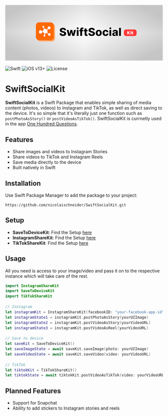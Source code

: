 <p align="center">
    <img src="swift_social_kit_theme.png" width="1000" alt="SwiftSocialKit"/>
</p>

![Swift](https://img.shields.io/badge/Swift-6.1-orange) 
![iOS v13+](https://img.shields.io/badge/iOS-v13+-blue)
![License](https://img.shields.io/badge/License-MIT-green)

# SwiftSocialKit

**SwiftSocialKit** is a Swift Package that enables simple sharing of media content (photos, videos) to Instagram and TikTok, as well as direct saving to the device. It's so simple that it's literally just one function such as `postPhotoAsStory()` or `postVideoAsTikTok()`. SwiftSocialKit is currnetly used in the app [One Hundred Questions](https://100questions.club).

## Features

- Share images and videos to Instagram Stories  
- Share videos to TikTok and Instagram Reels  
- Save media directly to the device  
- Built natively in Swift  

## Installation

Use Swift Package Manager to add the package to your project:
```text
https://github.com/nicolaischneider/SwiftSocialKit.git
```

## Setup

* **SaveToDeviceKit**: Find the Setup [here](Sources/SaveToDeviceKit/SETUP.md)
* **InstagramShareKit**: Find the Setup [here](Sources/InstagramShareKit/SETUP.md)
* **TikTokShareKit**: Find the Setup [here](Sources/TikTokShareKit/SETUP.md)

## Usage

All you need is access to your image/video and pass it on to the respective instance which will take care of the rest.

```swift
import InstagramShareKit
import SaveToDeviceKit
import TikTokShareKit

// Instagram
let instagramKit = InstagramShareKit(facebookID: "your-facebook-app-id")
let instagramState1 = instagramKit.postPhotoAsStory(yourUIImage)
let instagramState2 = instagramKit.postVideoAsStory(yourVideoURL)
let instagramState3 = instagramKit.postVideoAsReel(yourVideoURL)

// Save to device
let saveKit = SaveToDeviceKit()
let saveImageState = await saveKit.saveImage(photo: yourUIImage)
let saveVideoState = await saveKit.saveVideo(video: yourVideoURL)

// TikTok
let tiktokKit = TikTokShareKit()
let tiktokState = await tiktokKit.postVideoAsTikTok(video: yourVideoURL, redriectURI: "your-redirect-uri")
```

## Planned Features

- Support for Snapchat  
- Ability to add stickers to Instagram stories and reels  
